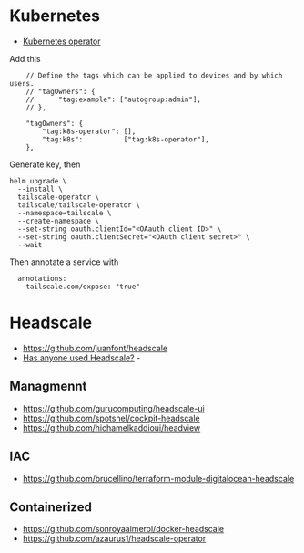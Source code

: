 # Kubernetes
- [Kubernetes operator](https://tailscale.com/kb/1236/kubernetes-operator)

Add this

```
	// Define the tags which can be applied to devices and by which users.
	// "tagOwners": {
	//  	"tag:example": ["autogroup:admin"],
	// },

	"tagOwners": {
		"tag:k8s-operator": [],
		"tag:k8s":          ["tag:k8s-operator"],
	},
```

Generate key, then

```
helm upgrade \
  --install \
  tailscale-operator \
  tailscale/tailscale-operator \
  --namespace=tailscale \
  --create-namespace \
  --set-string oauth.clientId="<OAauth client ID>" \
  --set-string oauth.clientSecret="<OAuth client secret>" \
  --wait
```

Then annotate a service with
```
  annotations:
    tailscale.com/expose: "true"
```

# Headscale
- https://github.com/juanfont/headscale
- [Has anyone used Headscale?](https://www.reddit.com/r/selfhosted/comments/13et1uu/has_anyone_used_headscale/) - 

## Managmennt
- https://github.com/gurucomputing/headscale-ui
- https://github.com/spotsnel/cockpit-headscale
- https://github.com/hichamelkaddioui/headview

## IAC
- https://github.com/brucellino/terraform-module-digitalocean-headscale

## Containerized
- https://github.com/sonroyaalmerol/docker-headscale
- https://github.com/azaurus1/headscale-operator
